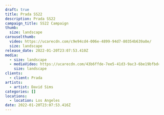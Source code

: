 ```yaml
---
draft: true
title: Prada SS22
description: Prada SS22
campaign_title: SS22 Campaign
thumb:
  size: landscape
carouselthumb:
  video: https://ucarecdn.com/c9e94cd4-006e-4899-94d7-80354b639a8e/
  size: landscape
release_date: 2022-01-20T23:07:53.410Z
media:
  - size: landscape
  - mediaVideo: https://ucarecdn.com/43b6ffde-7ee5-41d3-9ac3-6be19bfbdc2c/
    size: landscape
clients:
  - client: Prada
artists:
  - artist: David Sims
categories: []
locations:
  - location: Los Angeles
date: 2022-01-20T23:07:53.416Z
---
```

